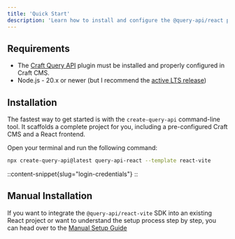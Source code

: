 ```yaml
---
title: 'Quick Start'
description: 'Learn how to install and configure the @query-api/react package for your React project.'
---
```


## Requirements

- The [Craft Query API](/libraries/craft-query-api) plugin must be installed and properly configured in Craft CMS.
- Node.js - 20.x or newer (but I recommend the [active LTS release](https://github.com/nodejs/release#release-schedule))

## Installation

The fastest way to get started is with the `create-query-api` command-line tool. It scaffolds a complete project for you, including a pre-configured Craft CMS and a React frontend.

Open your terminal and run the following command:

```bash
npx create-query-api@latest query-api-react --template react-vite
```

::content-snippet{slug="login-credentials"}
::

## Manual Installation

If you want to integrate the `@query-api/react-vite` SDK into an existing React project or want to understand the setup process step by step, you can head over to the [Manual Setup Guide](/libraries/query-api-react/get-started/manual-setup) 